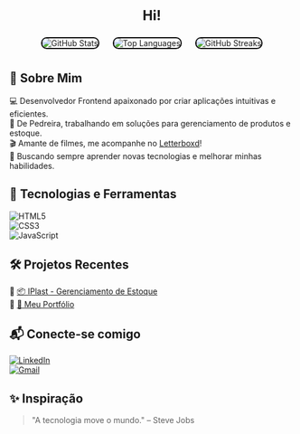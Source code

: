 <p align="center">
  <strong style="font-size: 24px;">Hi! </strong>
</p>

<p align="center">
  <img src="https://github-readme-stats.vercel.app/api?username=menegonlucas&theme=shadow_red&show_icons=true" alt="GitHub Stats" style="max-width: 300px; border: 2px solid #000000; border-radius: 10px; margin: 10px;">
  <img src="https://github-readme-stats.vercel.app/api/top-langs/?username=menegonlucas&theme=shadow_red" alt="Top Languages" style="max-width: 300px; border: 2px solid #000000; border-radius: 10px; margin: 10px;">
  <img src="https://github-readme-streak-stats.herokuapp.com/?user=menegonlucas&theme=shadow_red" alt="GitHub Streaks" style="max-width: 300px; border: 2px solid #000000; border-radius: 10px; margin: 10px;">
</p>

## 👋 Sobre Mim  
💻 Desenvolvedor Frontend apaixonado por criar aplicações intuitivas e eficientes.  
📍 De Pedreira, trabalhando em soluções para gerenciamento de produtos e estoque.  
🎬 Amante de filmes, me acompanhe no [Letterboxd](https://boxd.it/453Gr)!  
🚀 Buscando sempre aprender novas tecnologias e melhorar minhas habilidades.  

## 🚀 Tecnologias e Ferramentas  
![HTML5](https://img.shields.io/badge/HTML5-E34F26?style=for-the-badge&logo=html5&logoColor=white)  
![CSS3](https://img.shields.io/badge/CSS3-1572B6?style=for-the-badge&logo=css3&logoColor=white)  
![JavaScript](https://img.shields.io/badge/JavaScript-F7DF1E?style=for-the-badge&logo=javascript&logoColor=black)  

## 🛠️ Projetos Recentes  
🔹 [📦 IPlast - Gerenciamento de Estoque](https://github.com/seu-usuario/iplast-estoque)  
🔹 [📘 Meu Portfólio](https://github.com/seu-usuario/meu-portfolio)  

## 📬 Conecte-se comigo  
[![LinkedIn](https://img.shields.io/badge/LinkedIn-0A66C2?style=for-the-badge&logo=linkedin&logoColor=white)](https://www.linkedin.com/in/seu-usuario)  
[![Gmail](https://img.shields.io/badge/Gmail-EA4335?style=for-the-badge&logo=gmail&logoColor=white)](mailto:seuemail@gmail.com)  

## ✨ Inspiração  
> "A tecnologia move o mundo." – Steve Jobs  
